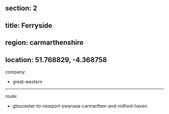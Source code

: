 section: 2
----
title: Ferryside
----
region: carmarthenshire
----
location: 51.768829, -4.368758
----
company:
- great-western
----
route:
- gloucester-to-newport-swansea-carmarthen-and-milford-haven
